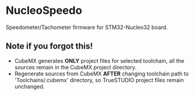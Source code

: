 # NucleoSpeedo
Speedometer/Tachometer firmware for STM32-Nucleo32 board.

## Note if you forgot this!

* CubeMX generates __ONLY__ project files for selected toolchain, all the sources remain in the CubeMX project directory.
* Regenerate sources from CubeMX __AFTER__ changing toolchain path to
'Toolchains/.cubemx' directory, so TrueSTUDIO project files remain unchanged.
